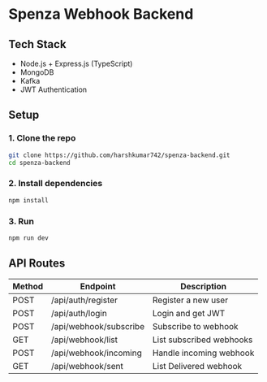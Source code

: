 # Spenza Webhook Backend

## Tech Stack
- Node.js + Express.js (TypeScript)
- MongoDB
- Kafka
- JWT Authentication

## Setup

### 1. Clone the repo
```bash
git clone https://github.com/harshkumar742/spenza-backend.git
cd spenza-backend
```

### 2. Install dependencies
```bash
npm install
```

### 3. Run
```bash
npm run dev
```

## API Routes

| Method | Endpoint             | Description               |
|--------|----------------------|---------------------------|
| POST   | /api/auth/register   | Register a new user       |
| POST   | /api/auth/login      | Login and get JWT         |
| POST   | /api/webhook/subscribe | Subscribe to webhook    |
| GET    | /api/webhook/list    | List subscribed webhooks  |
| POST   | /api/webhook/incoming| Handle incoming webhook   |
| GET    | /api/webhook/sent    | List Delivered webhook    |
